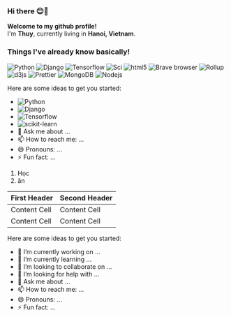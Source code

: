 ### Hi there 😊👋

<p><b>Welcome to my github profile!</b> </br> I'm <b>Thuy</b>, currently living in <b>Hanoi, Vietnam</b>. </p>

<h3>Things I've already know basically!</h3>
<img alt="Python" src="https://img.shields.io/badge/-Python-3366FF?style=flat-square&logo=python&logoColor=white" />
<img alt="Django" src="https://img.shields.io/badge/-Django-092E20?style=flat-square&logo=django&logoColor=white" />
<img alt="Tensorflow" src="https://img.shields.io/badge/-Tensorflow-FF6F00?style=flat-square&logo=tensorflow&logoColor=white" />
<img alt="Sci" src="https://img.shields.io/badge/--F7931E?style=flat-square&logo=npm&logoColor=white" />
<img alt="html5" src="https://img.shields.io/badge/-HTML5-E34F26?style=flat-square&logo=html5&logoColor=white" />
<img alt="Brave browser" src="https://img.shields.io/badge/-Brave_Browser-FB542B?style=flat-square&logo=brave&logoColor=white" />
<img alt="Rollup" src="https://img.shields.io/badge/-Rollup-EC4A3F?style=flat-square&logo=rollup.js&logoColor=white" />
<img alt="d3js" src="https://img.shields.io/badge/-D3.js-F9A03C?style=flat-square&logo=d3.js&logoColor=white" />
<img alt="Prettier" src="https://img.shields.io/badge/-Prettier-F7B93E?style=flat-square&logo=prettier&logoColor=white" />
<img alt="MongoDB" src="https://img.shields.io/badge/-MongoDB-13aa52?style=flat-square&logo=mongodb&logoColor=white" />
<img alt="Nodejs" src="https://img.shields.io/badge/-Nodejs-43853d?style=flat-square&logo=Node.js&logoColor=white" />

Here are some ideas to get you started:

- <img alt="Python" src="https://img.shields.io/badge/-Python-3366FF?style=flat-square&logo=python&logoColor=white" />
- <img alt="Django" src="https://img.shields.io/badge/-Django-092E20?style=flat-square&logo=django&logoColor=white" />
- <img alt="Tensorflow" src="https://img.shields.io/badge/-Tensorflow-FF6F00?style=flat-square&logo=tensorflow&logoColor=white" />
- <img alt="scikit-learn" src="https://img.shields.io/badge/-scikit-learn-F7931E?style=flat-square&logo=scikitlearn&logoColor=white" />
- 💬 Ask me about ...
- 📫 How to reach me: ...
- 😄 Pronouns: ...
- ⚡ Fun fact: ...

1. Học
2. ăn

| First Header  | Second Header |
| ------------- | ------------- |
| Content Cell  | Content Cell  |
| Content Cell  | Content Cell  |

Here are some ideas to get you started:

- 🔭 I’m currently working on ...
- 🌱 I’m currently learning ...
- 👯 I’m looking to collaborate on ...
- 🤔 I’m looking for help with ...
- 💬 Ask me about ...
- 📫 How to reach me: ...
- 😄 Pronouns: ...
- ⚡ Fun fact: ...

